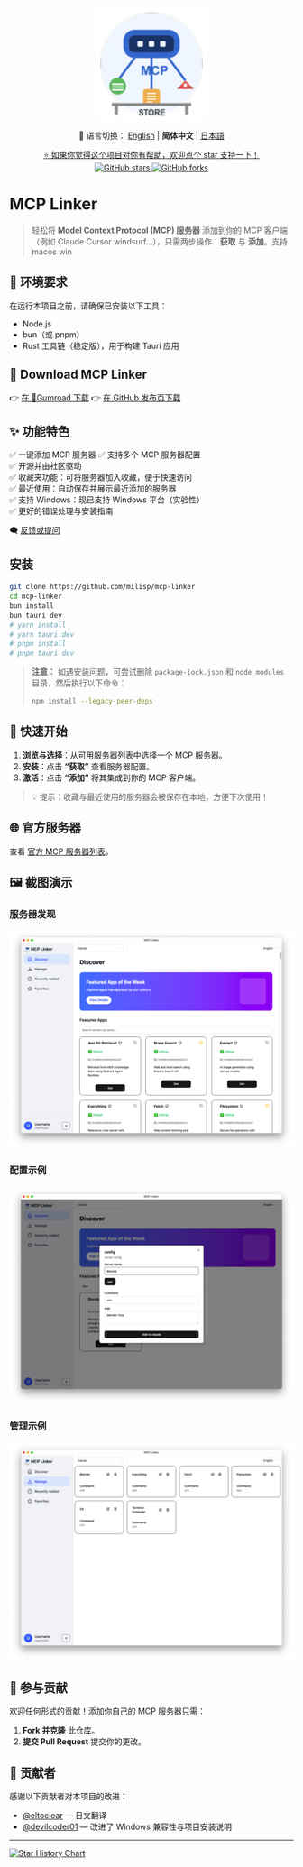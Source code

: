 <p align="center">
  <img src="../src/assets/logo.png" alt="Project Logo" width="200" />
</p>

<p align="center">
  📘 语言切换：
  <a href="../README.md">English</a> |
  <strong>简体中文</strong> |
  <a href="./README.ja-JP.md">日本語</a>
</p>

<p align="center">
  <a href="https://github.com/milisp/mcp-linker/stargazers">
    ⭐ 如果你觉得这个项目对你有帮助，欢迎点个 star 支持一下！
  </a>
  <br/>
  <a href="https://github.com/milisp/mcp-linker">
    <img src="https://img.shields.io/github/stars/milisp/mcp-linker?style=social" alt="GitHub stars"/>
    <img src="https://img.shields.io/github/forks/milisp/mcp-linker?style=social" alt="GitHub forks"/>
  </a>
</p>

# MCP Linker

>轻松将 **Model Context Protocol (MCP) 服务器** 添加到你的 MCP 客户端（例如 Claude Cursor windsurf...），只需两步操作：**获取** 与 **添加**。支持 macos win

## 🔧 环境要求

在运行本项目之前，请确保已安装以下工具：

- Node.js
- bun（或 pnpm）
- Rust 工具链（稳定版），用于构建 Tauri 应用

## 🔽 Download MCP Linker

👉 [在 🐙Gumroad 下载](https://wei40680.gumroad.com/l/jdbuvc?wanted=true)
👉 [在 GitHub 发布页下载](https://github.com/milisp/mcp-linker/releases)

## ✨ 功能特色

✅ 一键添加 MCP 服务器
✅ 支持多个 MCP 服务器配置  
✅ 开源并由社区驱动  
✅ 收藏夹功能：可将服务器加入收藏，便于快速访问  
✅ 最近使用：自动保存并展示最近添加的服务器  
✅ 支持 Windows：现已支持 Windows 平台（实验性）  
✅ 更好的错误处理与安装指南  

🗨 [反馈或提问](https://github.com/milisp/mcp-linker/discussions)

## 安装

```bash
git clone https://github.com/milisp/mcp-linker
cd mcp-linker
bun install
bun tauri dev
# yarn install
# yarn tauri dev
# pnpm install
# pnpm tauri dev
```

> **注意：** 如遇安装问题，可尝试删除 `package-lock.json` 和 `node_modules` 目录，然后执行以下命令：
> ```bash
> npm install --legacy-peer-deps
> ```

## 🚀 快速开始

1. **浏览与选择**：从可用服务器列表中选择一个 MCP 服务器。  
2. **安装**：点击 **“获取”** 查看服务器配置。  
3. **激活**：点击 **“添加”** 将其集成到你的 MCP 客户端。  

> 💡 提示：收藏与最近使用的服务器会被保存在本地，方便下次使用！

## 🌐 官方服务器

查看 [官方 MCP 服务器列表](https://github.com/modelcontextprotocol/servers)。

## 🖼️ 截图演示

### 服务器发现
![发现截图](../images/home.png)

### 配置示例
![配置截图](../images/config.png)

### 管理示例
![管理截图](../images/manager.png)

## 🤝 参与贡献

欢迎任何形式的贡献！添加你自己的 MCP 服务器只需：

1. **Fork 并克隆** 此仓库。  
2. **提交 Pull Request** 提交你的更改。  

## 🎉 贡献者

感谢以下贡献者对本项目的改进：

- [@eltociear](https://github.com/eltociear) — 日文翻译
- [@devilcoder01](https://github.com/devilcoder01) — 改进了 Windows 兼容性与项目安装说明

---

[![Star History Chart](https://api.star-history.com/svg?repos=milisp/mcp-linker&type=Date)](https://star-history.com/#milisp/mcp-linker)